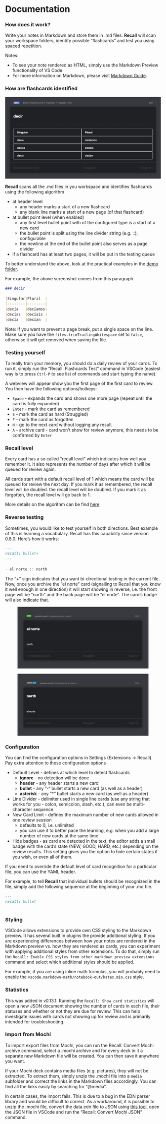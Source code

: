 # Documentation

### How does it work? <a href="#how-does-it-work" id="how-does-it-work"></a>

Write your notes in Markdown and store them in .md files. **Recall** will scan your workspace folders, identify possible “flashcards” and test you using spaced repetition.

Notes:

* To see your note rendered as HTML, simply use the Markdown Preview functionality of VS Code.
* For more information on Markdown, please visit [Markdown Guide](https://www.markdownguide.org/).

### How are flashcards identified <a href="#how-are-flashcards-identified" id="how-are-flashcards-identified"></a>

![Screenshot](.gitbook/assets/card.png)

**Recall** scans all the .md files in you workspace and identifies flashcards using the following algorithm

* at header level
  * any header marks a start of a new flashcard
  * any blank line marks a start of a new page (of that flashcard)
* at bullet point level (when enabled)
  * any first level bullet point with of the configured type is a start of a new card
  * the bullet point is split using the line divider string (e.g. ::), configurable
  * the newline at the end of the bullet point also serves as a page divider
* if a flashcard has at least two pages, it will be put in the testing queue

To better understand the above, look at the practical examples in the [demo folder](https://github.com/frenya/vscode-recall/tree/master/demo).

For example, the above screenshot comes from this paragraph

```markdown
### decir

|Singular|Plural  |
|--------|--------|
|decía   |decíamos|
|decías  |decíais |
|decía   |decían  |
```

Note: If you want to prevent a page break, put a single space on the line. Make sure you have the `files.trimTrailingWhitespace` set to `false`, otherwise it will get removed when saving the file.

### Testing yourself <a href="#testing-yourself" id="testing-yourself"></a>

To really train your memory, you should do a daily review of your cards. To run it, simply run the “Recall: Flashcards Test” command in VSCode (easiest way is to press `Ctrl-P` to see list of commands and start typing the name).

A webview will appear show you the first page of the first card to review. You then have the following options/hotkeys:

* `Space` - expands the card and shows one more page (repeat until the card is fully expanded)
* `Enter` - mark the card as remembered
* `S` - mark the card as hard (Struggled)
* `F` - mark the card as forgotten
* `N` - go to the next card without logging any result
* `A` - archive card - card won't show for review anymore, this needs to be confirmed by `Enter`

### Recall level <a href="#recall-level" id="recall-level"></a>

Every card has a so called “recall level” which indicates how well you remember it. It also represents the number of days after which it will be queued for review again.

All cards start with a default recall level of 1 which means the card will be queued for review the next day. If you mark it as remembered, the recall level will be doubled. the recall level will be doubled. If you mark it as forgotten, the recall level will go back to 1.

More details on the algorithm can be find [here](spaced-repetition.md)

### Reverse testing <a href="#reverse-testing" id="reverse-testing"></a>

Sometimes, you would like to test yourself in both directions. Best example of this is learning a vocabulary. Recall has this capability since version 0.8.0. Here’s how it works:

```markdown
---
recall: bullet+
---

- el norte :: north
```

The “+” sign indicates that you want bi-directional testing in the current file. Now, once you archive the “el norte” card (signalling to Recall that you know it well enough in one direction) it will start showing in reverse, i.e. the front page will be “north” and the back page will be “el norte”. The card’s badge will also indicate that.

<div>

<figure><img src=".gitbook/assets/before.png" alt=""><figcaption></figcaption></figure>

 

<figure><img src=".gitbook/assets/after.png" alt=""><figcaption></figcaption></figure>

</div>

### Configuration <a href="#configuration" id="configuration"></a>

You can find the configuration options in Settings (Extensions -> Recall). Pay extra attention to these configuration options

* Default Level - defines at which level to detect flashcards
  * **ignore** - no detection will be done
  * **header** - any header starts a new card
  * **bullet** - any “-“ bullet starts a new card (as well as a header)
  * **asterisk** - any “\*” bullet starts a new card (as well as a header)
* Line Divider - delimiter used in single line cards (use any string that works for you - colon, semicolon, slash, etc.), can even be multi-character sequence
* New Card Limit - defines the maximum number of new cards allowed in one review session
  * defaults to 0, i.e. unlimited
  * you can use it to better pace the learning, e.g. when you add a large number of new cards at the same time
* Hide badges - as card are detected in the text, the editor adds a small badge with the card’s state (NEW, GOOD, HARD, etc.) depending on the review results. This setting gives you the option to hide certain states if you wish, or even all of them.

If you need to override the default level of card recognition for a particular file, you can use the YAML header.

For example, to tell **Recall** that individual bullets should be recognized in the file, simply add the following sequence at the beginning of your .md file.

```markdown
---
recall: bullet
---
```

### Styling <a href="#styling" id="styling"></a>

VSCode allows extensions to provide own CSS styling to the Markdown preview. It has several built in plugins the provide additional styling. If you are experiencing differences between how your notes are rendered in the Markdown preview vs. how they are rendered as cards, you can experiment with applying additional styles from other extensions. To do that, simply run the `Recall: Enable CSS styles from other markdown preview extensions` command and select which additional styles should be applied.

For example, if you are using inline math formulas, you will probably need to enable the `vscode.markdown-math/notebook-out/katex.min.css` style.

### Statistics

This was added in v0.13.1. Running the `Recall: Show card statistics` will open a new JSON document showing the number of cards in each file, their statuses and
whether or not they are due for review. This can help investigate issues with cards not showing up for review and is primarily intended for troubleshooting.

### Import from Mochi <a href="#import-from-mochi" id="import-from-mochi"></a>

To import export files from Mochi, you can run the Recall: Convert Mochi archive command, select a .mochi archive and for every deck in it a separate new Markdown file will be created. You can then save it anywhere you want.

If your Mochi deck contains media files (e.g. pictures), they will not be extracted. To extract them, simply unzip the .mochi file into a `media` subfolder and correct the links in the Markdown files accordingly. You can find all the links easily by searching for “@media”.

In certain cases, the import fails. This is due to a bug in the EDN parser library and would be difficult to correct. As a workaround, it is possible to unzip the .mochi file, convert the data.edn file to JSON using [this tool](http://repo.tiye.me/mvc-works/edn-formatter/), open the JSON file in VSCode and run the “Recall: Convert Mochi JSON” command.

